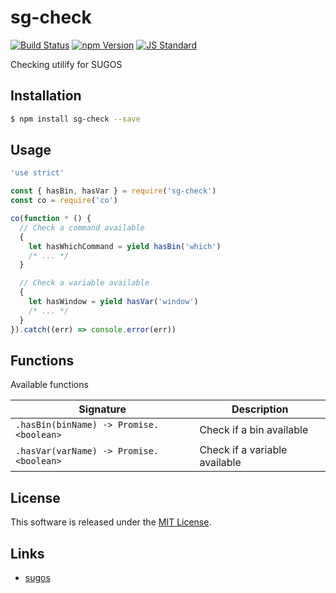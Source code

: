 sg-check
==========

<!---
This file is generated by ape-tmpl. Do not update manually.
--->

<!-- Badge Start -->
<a name="badges"></a>

[![Build Status][bd_travis_com_shield_url]][bd_travis_com_url]
[![npm Version][bd_npm_shield_url]][bd_npm_url]
[![JS Standard][bd_standard_shield_url]][bd_standard_url]

[bd_repo_url]: https://github.com/realglobe-Inc/sg-check
[bd_travis_url]: http://travis-ci.org/realglobe-Inc/sg-check
[bd_travis_shield_url]: http://img.shields.io/travis/realglobe-Inc/sg-check.svg?style=flat
[bd_travis_com_url]: http://travis-ci.com/realglobe-Inc/sg-check
[bd_travis_com_shield_url]: https://api.travis-ci.com/realglobe-Inc/sg-check.svg?token=aeFzCpBZebyaRijpCFmm
[bd_license_url]: https://github.com/realglobe-Inc/sg-check/blob/master/LICENSE
[bd_codeclimate_url]: http://codeclimate.com/github/realglobe-Inc/sg-check
[bd_codeclimate_shield_url]: http://img.shields.io/codeclimate/github/realglobe-Inc/sg-check.svg?style=flat
[bd_codeclimate_coverage_shield_url]: http://img.shields.io/codeclimate/coverage/github/realglobe-Inc/sg-check.svg?style=flat
[bd_gemnasium_url]: https://gemnasium.com/realglobe-Inc/sg-check
[bd_gemnasium_shield_url]: https://gemnasium.com/realglobe-Inc/sg-check.svg
[bd_npm_url]: http://www.npmjs.org/package/sg-check
[bd_npm_shield_url]: http://img.shields.io/npm/v/sg-check.svg?style=flat
[bd_standard_url]: http://standardjs.com/
[bd_standard_shield_url]: https://img.shields.io/badge/code%20style-standard-brightgreen.svg

<!-- Badge End -->


<!-- Description Start -->
<a name="description"></a>

Checking utilify for SUGOS

<!-- Description End -->


<!-- Overview Start -->
<a name="overview"></a>



<!-- Overview End -->


<!-- Sections Start -->
<a name="sections"></a>

<!-- Section from "doc/guides/01.Installation.md.hbs" Start -->

<a name="section-doc-guides-01-installation-md"></a>
Installation
-----

```bash
$ npm install sg-check --save
```


<!-- Section from "doc/guides/01.Installation.md.hbs" End -->

<!-- Section from "doc/guides/02.Usage.md.hbs" Start -->

<a name="section-doc-guides-02-usage-md"></a>
Usage
---------

```javascript
'use strict'

const { hasBin, hasVar } = require('sg-check')
const co = require('co')

co(function * () {
  // Check a command available
  {
    let hasWhichCommand = yield hasBin('which')
    /* ... */
  }

  // Check a variable available
  {
    let hasWindow = yield hasVar('window')
    /* ... */
  }
}).catch((err) => console.error(err))

```


<!-- Section from "doc/guides/02.Usage.md.hbs" End -->

<!-- Section from "doc/guides/03.Functions.md.hbs" Start -->

<a name="section-doc-guides-03-functions-md"></a>
Functions
---------

Available functions

| Signature | Description |
| ---- | ----------- |
| `.hasBin(binName) -> Promise.<boolean>` | Check if a bin available |
| `.hasVar(varName) -> Promise.<boolean>` | Check if a variable available |


<!-- Section from "doc/guides/03.Functions.md.hbs" End -->


<!-- Sections Start -->


<!-- LICENSE Start -->
<a name="license"></a>

License
-------
This software is released under the [MIT License](https://github.com/realglobe-Inc/sg-check/blob/master/LICENSE).

<!-- LICENSE End -->


<!-- Links Start -->
<a name="links"></a>

Links
------

+ [sugos][sugos_url]

[sugos_url]: https://github.com/realglobe-Inc/sugos

<!-- Links End -->
